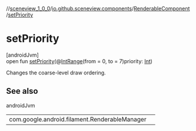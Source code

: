 //[sceneview_1_0_0](../../../index.md)/[io.github.sceneview.components](../index.md)/[RenderableComponent](index.md)/[setPriority](set-priority.md)

# setPriority

[androidJvm]\
open fun [setPriority](set-priority.md)(@[IntRange](https://developer.android.com/reference/kotlin/androidx/annotation/IntRange.html)(from = 0, to = 7)priority: [Int](https://kotlinlang.org/api/latest/jvm/stdlib/kotlin/-int/index.html))

Changes the coarse-level draw ordering.

## See also

androidJvm

| | |
|---|---|
| com.google.android.filament.RenderableManager |  |
